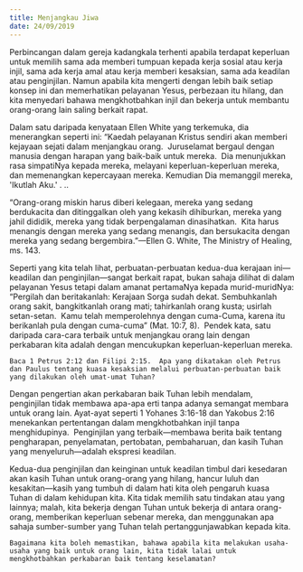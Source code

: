 ```yaml
---
title: Menjangkau Jiwa
date: 24/09/2019
---
```


Perbincangan dalam gereja kadangkala terhenti apabila terdapat keperluan untuk memilih sama ada memberi tumpuan kepada kerja sosial atau kerja injil, sama ada kerja amal atau kerja memberi kesaksian, sama ada keadilan atau penginjilan. Namun apabila kita mengerti dengan lebih baik setiap konsep ini dan memerhatikan pelayanan Yesus, perbezaan itu hilang, dan kita menyedari bahawa mengkhotbahkan injil dan bekerja untuk membantu orang-orang lain saling berkait rapat.

Dalam satu daripada kenyataan Ellen White yang terkemuka, dia menerangkan seperti ini: “Kaedah pelayanan Kristus sendiri akan memberi kejayaan sejati dalam menjangkau orang.  Juruselamat bergaul dengan manusia dengan harapan yang baik-baik untuk mereka.  Dia menunjukkan rasa simpatiNya kepada mereka, melayani keperluan-keperluan mereka, dan memenangkan kepercayaan mereka. Kemudian Dia memanggil mereka, 'Ikutlah Aku.' . ..

“Orang-orang miskin harus diberi kelegaan, mereka yang sedang berdukacita dan ditinggalkan oleh yang kekasih dihiburkan, mereka yang jahil dididik, mereka yang tidak berpengalaman dinasihatkan.  Kita harus menangis dengan mereka yang sedang menangis, dan bersukacita dengan mereka yang sedang bergembira.”—Ellen G. White, The Ministry of Healing, ms. 143.

Seperti yang kita telah lihat, perbuatan-perbuatan kedua-dua kerajaan ini—keadilan dan penginjilan—sangat berkait rapat, bukan sahaja dilihat di dalam pelayanan Yesus tetapi dalam amanat pertamaNya kepada murid-muridNya: “Pergilah dan beritakanlah: Kerajaan Sorga sudah dekat. Sembuhkanlah orang sakit, bangkitkanlah orang mati; tahirkanlah orang kusta; usirlah setan-setan.  Kamu telah memperolehnya dengan cuma-Cuma, karena itu berikanlah pula dengan cuma-cuma” (Mat. 10:7, 8).  Pendek kata, satu daripada cara-cara terbaik untuk menjangkau orang lain dengan perkabaran kita adalah dengan mencukupkan keperluan-keperluan mereka.

`Baca 1 Petrus 2:12 dan Filipi 2:15.  Apa yang dikatakan oleh Petrus dan Paulus tentang kuasa kesaksian melalui perbuatan-perbuatan baik yang dilakukan oleh umat-umat Tuhan?`

Dengan pengertian akan perkabaran baik Tuhan lebih mendalam, penginjilan tidak membawa apa-apa erti tanpa adanya semangat membara untuk orang lain. Ayat-ayat seperti 1 Yohanes 3:16-18 dan Yakobus 2:16 menekankan pertentangan dalam mengkhotbahkan injil tanpa menghidupinya.  Penginjilan yang terbaik—membawa berita baik tentang pengharapan, penyelamatan, pertobatan, pembaharuan, dan kasih Tuhan yang menyeluruh—adalah ekspresi keadilan.

Kedua-dua penginjilan dan keinginan untuk keadilan timbul dari kesedaran akan kasih Tuhan untuk orang-orang yang hilang, hancur luluh dan kesakitan—kasih yang tumbuh di dalam hati kita oleh pengaruh kuasa Tuhan di dalam kehidupan kita. Kita tidak memilih satu tindakan atau yang lainnya; malah, kita bekerja dengan Tuhan untuk bekerja di antara orang-orang, memberikan keperluan sebenar mereka, dan menggunakan apa sahaja sumber-sumber yang Tuhan telah pertanggunjawabkan kepada kita.

`Bagaimana kita boleh memastikan, bahawa apabila kita melakukan usaha-usaha yang baik untuk orang lain, kita tidak lalai untuk mengkhotbahkan perkabaran baik tentang keselamatan?`